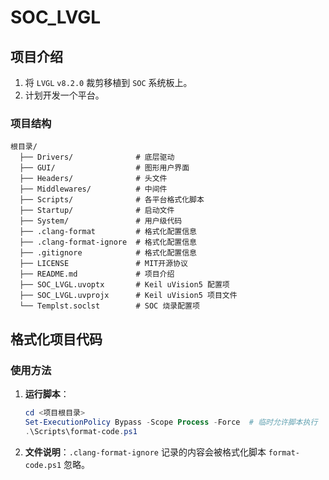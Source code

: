 # SOC_LVGL

## 项目介绍

1. 将 `LVGL` `v8.2.0` 裁剪移植到 `SOC` 系统板上。
2. 计划开发一个平台。

### 项目结构

```plaintext
根目录/
  ├── Drivers/              # 底层驱动
  ├── GUI/                  # 图形用户界面
  ├── Headers/              # 头文件
  ├── Middlewares/          # 中间件
  ├── Scripts/              # 各平台格式化脚本
  ├── Startup/              # 启动文件
  ├── System/               # 用户级代码
  ├── .clang-format         # 格式化配置信息
  ├── .clang-format-ignore  # 格式化配置信息
  ├── .gitignore            # 格式化配置信息
  ├── LICENSE               # MIT开源协议
  ├── README.md             # 项目介绍
  ├── SOC_LVGL.uvoptx       # Keil uVision5 配置项
  ├── SOC_LVGL.uvprojx      # Keil uVision5 项目文件
  └── Templst.soclst        # SOC 烧录配置项
```

## 格式化项目代码

### 使用方法

1. **运行脚本**：

   ```powershell
   cd <项目根目录>
   Set-ExecutionPolicy Bypass -Scope Process -Force  # 临时允许脚本执行
   .\Scripts\format-code.ps1
   ```

2. **文件说明**：`.clang-format-ignore` 记录的内容会被格式化脚本 `format-code.ps1` 忽略。
